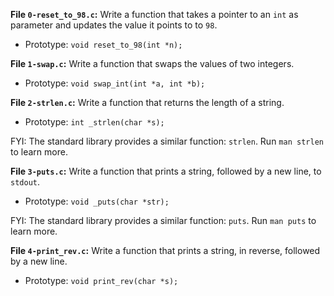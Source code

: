 **File `0-reset_to_98.c`:** Write a function that takes a pointer to an  `int`  as parameter and updates the value it points to to  `98`.

-   Prototype:  `void reset_to_98(int *n);`

**File `1-swap.c`:** Write a function that swaps the values of two integers.

-   Prototype:  `void swap_int(int *a, int *b);`

**File `2-strlen.c`:** Write a function that returns the length of a string.

-   Prototype:  `int _strlen(char *s);`

FYI: The standard library provides a similar function:  `strlen`. Run  `man strlen`  to learn more.

**File `3-puts.c`:** Write a function that prints a string, followed by a new line, to  `stdout`.

-   Prototype:  `void _puts(char *str);`

FYI: The standard library provides a similar function:  `puts`. Run  `man puts`  to learn more.

**File `4-print_rev.c`:** Write a function that prints a string, in reverse, followed by a new line.

-   Prototype:  `void print_rev(char *s);`
